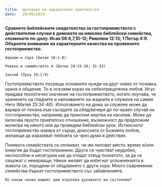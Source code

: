 ```yaml
---
title:  Центрове на заразително приятелство
date:   20/06/2019
---
```


**Сравнете библейските свидетелства за гостоприемството с действителни случки в домовете на няколко библейски семейства, споменати по-долу. Исая 58:6,7,10-12; Римляни 12:13; 1 Петър 4:9. Обърнете внимание на характерните качества на проявеното гостоприемство.**

`Авраам и Сара (Битие 18:1-8)`

`Ревека и семейството ѝ (Битие 24:15-20; 31-33)`

`Закхей (Лука 19:1-9)`

Гостоприемството посреща основните нужди на друг човек от почивка, храна и общение. То е осезаем израз на себеотрицателна любов. Исус придава теологично значение на гостоприемството, когато поучава, че храненето на гладните и напояването на жадните е служене на самия Него (Матей 25:34-40). Използването на дома за служене може да варира от покана към съседите за обяд/вечеря до по-краен случай на гостоприемство, например да приютим жертва на насилие. Може да включва просто приятелско отношение, възможност да предложим молитва на някого или да проведем библейски урок. Истинското гостоприемство извира от сърца, докоснати от Божията любов, желаещи да изразяват любовта си чрез думи и действия.

Понякога семействата се оплакват, че им липсват място, време и/или енергия да бъдат гостоприемни. Други се чувстват неудобно, неспособни и несигурни как да отидат отвъд познатото, за да се свържат с невярващи. Някои желаят да избегнат усложненията в живота си, породени от общуването с други хора. Много съвременни семейства бъркат гостоприемството със забавленията. 

`По какъв начин вашият дом отразява духовното ви състояние?`